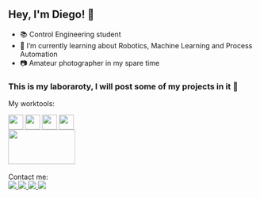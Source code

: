 ## Hey, I'm Diego! 👋

- 📚 Control Engineering student
- 🧐 I’m currently learning about Robotics, Machine Learning and Process Automation
- 📷 Amateur photographer in my spare time

### This is my laboraroty, I will post some of my projects in it 🤖
My worktools:
<div>
  <img align="center" alt="" height="30" width="30" src="https://cdn.jsdelivr.net/gh/devicons/devicon@latest/icons/python/python-original.svg">
  <img align="center" alt="" height="30" width="30" src="https://cdn.jsdelivr.net/gh/devicons/devicon@latest/icons/matlab/matlab-original.svg">
  <img align="center" alt="" height="30" width="30" src="https://cdn.jsdelivr.net/gh/devicons/devicon@latest/icons/arduino/arduino-original.svg">
  <img align="center" alt="" height="30" width="30" src="https://qph.cf2.quoracdn.net/main-qimg-102fec010b7e7e775752cafab76cfe2e">
</div>
<div>
  <img align="center" alt="" height="70" width="135" src="https://github.com/diegusxavier/diegusxavier/assets/84353894/9a0cb643-e650-4053-a250-561f20ac85c5">
</div>

<br>
Contact me:
<div>
  <a href="https://www.linkedin.com/in/diego-xavier-m" target="_blank"><img src="https://img.shields.io/badge/LinkedIn-0077B5?style=for-the-badge&logo=linkedin&logoColor=white">
  <a href="mailto:contato.diegoxaviermachado@gmail.com" target="_blank"><img src="https://img.shields.io/badge/Gmail-D14836?style=for-the-badge&logo=gmail&logoColor=white">
  <a href="https://wa.me/5528999210796" target="_blank"><img src="https://img.shields.io/badge/WhatsApp-25D366?style=for-the-badge&logo=whatsapp&logoColor=white">
  <a href="https://www.instagram.com/diegus_xavier" target="_blank"><img src="https://img.shields.io/badge/Instagram-E4405F?style=for-the-badge&logo=instagram&logoColor=white">
</div>

